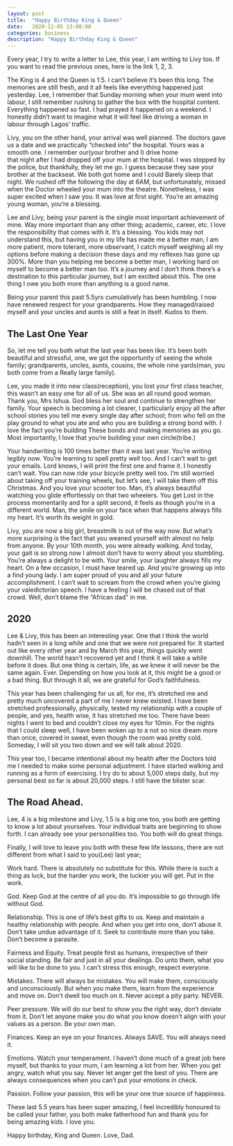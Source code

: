```yaml
---
layout: post
title:  "Happy Birthday King & Queen"
date:   2020-12-05 13:00:00
categories: business
description: "Happy Birthday King & Queen"
---
```

Every year, I try to write a letter to Lee, this year, I am writing to Livy too. If you want to read the previous ones, here is the link 1, 2, 3.

The King is 4 and the Queen is 1.5. I can’t believe it’s been this long. The memories are still fresh, and it all feels like everything happened just yesterday. 
Lee, I remember that Sunday morning when your mum went into labour, I still remember rushing to gather the box with the hospital content. Everything happened so fast. I had 
prayed it happened on a weekend. I honestly didn’t want to imagine what it will feel like driving a woman in labour through Lagos’ traffic. 

Livy, you on the other hand, your arrival was well planned. The doctors gave us a date and we practically “checked into” the hospital. Yours was a smooth one. I remember our(your brother and I) drive home   
that night after I had dropped off your mum at the hospital. I was stopped by the police, but thankfully, they let me go. I guess because they saw your brother at the backseat. We both got home and I could
Barely sleep that night. We rushed off the following the day at 6AM, but unfortunately, missed when the Doctor wheeled your mum into the theatre. Nonetheless, I was super excited when I saw you. It was love at first sight. 
You’re an amazing young woman, you’re a blessing. 

Lee and Livy, being your parent is the single most important achievement of mine. Way more important than any other thing; academic, career, etc. I love the responsibility that comes with it. It’s a blessing. 
You kids may not understand this, but  having you in my life has made me a better man, I am more patient, more tolerant, more observant, I catch myself weighing all my options before making a decision these days and my reflexes has gone up 300%. More than you helping me become a better man, I working hard on myself to become a better man too. It’s a journey and I don’t think there’s a destination to this particular journey, but I am excited about this. The one thing 
I owe you both more than anything is a good name. 

Being your parent this past 5.5yrs cumulatively has been humbling. I now have renewed respect for your grandparents. How they managed/raised myself and your uncles and aunts is still a feat in itself. Kudos to them. 

## The Last One Year 
So, let me tell you both what the last year has been like. It’s been both beautiful and stressful, one, we got the opportunity of seeing the whole family; grandparents, uncles, aunts, cousins, the whole nine yards(man, you both come from a 
Really large family). 

Lee, you made it into new class(reception), you lost your first class teacher, this wasn’t an easy one for all of us. She was an all round good woman. Thank you, Mrs Ishua. God bless her soul and continue to strengthen her family. 
Your speech is becoming a lot clearer, I particularly enjoy all the after school stories you tell me every single day after school; from who fell on the play ground to what you ate and who you are building a strong bond with. I love the fact you’re building 
These bonds and making memories as you go. Most importantly, I love that you’re building your own circle(tribe.)

Your handwriting is 100 times better than it was last year. You’re writing legibly now. You’re learning to spell pretty well too. And I can’t wait to get your emails. Lord knows, I will print the first one and frame it. I honestly can’t wait. You can now ride your bicycle pretty well too. I’m still worried about taking off your training wheels, but let’s see, I will take them off this Christmas. And you love your scooter too. Man, it’s always beautiful watching you glide effortlessly on that two wheelers. You get
Lost in the process momentarily and for a split second, it feels as though you’re in a different world. Man, the smile on your face when that happens always fills my heart. It’s worth its weight in gold. 

Livy, you are now a big girl, breastmilk is out of the way now. But what’s more surprising is the fact that you weaned yourself with almost no help from anyone. By your 10th month, you were already walking. And today, your gait is so strong now
I almost don’t have to worry about you stumbling. You’re always a delight to be with. Your smile, your laughter always fills my heart. On a few occasion, I must have teared up. And you’re growing up into a find young lady. I am super proud of you and all your future accomplishment. I can’t wait to scream from the crowd when you’re giving your valedictorian speech. I have a feeling I will be chased out of that crowd. Well, don’t blame the “African dad” in me. 

## 2020
Lee & Livy, this has been an interesting year. One that I think the world hadn’t seen in a long while and one that we were not prepared for. It started out like every other year and by March this year, things quickly went downhill. The world hasn’t recovered yet and I think it will take a while before it does. But one thing is certain, life, as we knew it will never be the same again. Ever. Depending on how you look at it, this might be a good or a bad thing. But through it all, we are grateful for God’s faithfulness. 

This year has been challenging for us all, for me, it’s stretched me and pretty much uncovered a part of me I never knew existed. I have been stretched professionally, physically, tested my relationship with a couple of people, and yes, health wise, it has stretched me too. There have been nights I went to bed and couldn’t close my eyes for 10min. For the nights that I could sleep well, I have been woken up to a not so nice dream more than once, covered in sweat, even though the room was pretty cold. Someday, I will sit you two down and we will talk about 2020. 

This year too, I became intentional about my health after the Doctors told me I needed to make some personal adjustment. I have started walking and running as a form of exercising. I try do to about 5,000 steps daily, but my personal best so far is about 20,000 steps. I still have the blister scar. 

## The Road Ahead. 
Lee, 4 is a big milestone and Livy, 1.5 is a big one too, you both are getting to know a lot about yourselves. Your individual traits are beginning to show forth. I can already see your personalities too. You both will do great things.

Finally, I will love to leave you both with these few life lessons, there are not different from what I said to you(Lee) last year;

Work hard. There is absolutely no substitute for this. While there is such a thing as luck, but the harder you work, the luckier you will get. Put in the work.

God. Keep God at the centre of all you do. It’s impossible to go through life without God.

Relationship. This is one of life’s best gifts to us. Keep and maintain a healthy relationship with people. And when you get into one, don’t abuse it. Don’t take undue advantage of it. Seek to contribute more than you take. Don’t become a parasite.

Fairness and Equity. Treat people first as humans, irrespective of their social standing. Be fair and just in all your dealings. Do unto them, what you will like to be done to you. I can’t stress this enough, respect everyone.

Mistakes. There will always be mistakes. You will make them, consciously and unconsciously. But when you make them, learn from the experience and move on. Don’t dwell too much on it. Never accept a pity party. NEVER.

Peer pressure. We will do our best to show you the right way, don’t deviate from it. Don’t let anyone make you do what you know doesn’t align with your values as a person. Be your own man.

Finances. Keep an eye on your finances. Always SAVE. You will always need it.

Emotions. Watch your temperament. I haven’t done much of a great job here myself, but thanks to your mum, I am learning a lot from her. When you get angry, watch what you say. Never let anger get the best of you. There are always consequences 
when you can’t put your emotions in check.

Passion. Follow your passion, this will be your one true source of happiness.

These last 5.5 years has been super amazing, I feel incredibly honoured to be called your father, you both make fatherhood fun and thank you for being amazing kids. I love you. 

Happy birthday, King and Queen. Love, Dad.